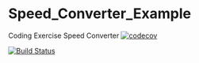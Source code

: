 # Speed_Converter_Example
Coding Exercise Speed Converter
[![codecov](https://codecov.io/gh/raje1reddy/Speed_Converter_Example/branch/master/graph/badge.svg)](https://codecov.io/gh/raje1reddy/Speed_Converter_Example)

[![Build Status](https://travis-ci.org/raje1reddy/Speed_Converter_Example.svg?branch=master)](https://travis-ci.org/raje1reddy/Speed_Converter_Example)
